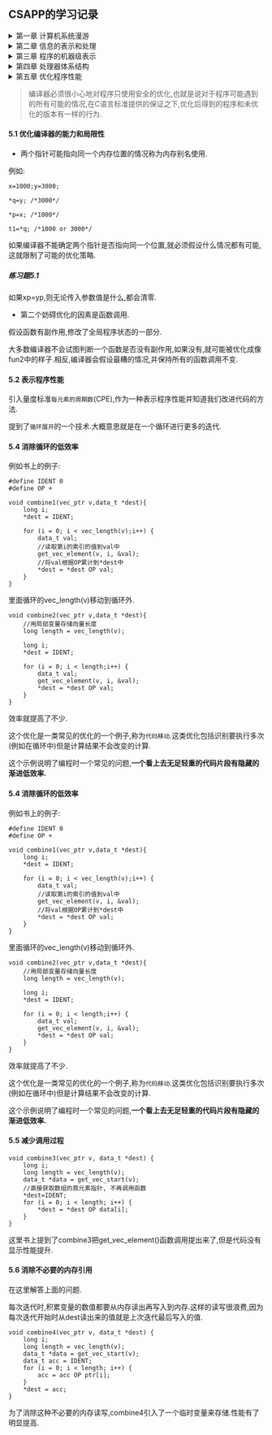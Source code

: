 ## CSAPP的学习记录

<details>
<summary> 第一章 计算机系统漫游</summary>

#### 引言

计算机系统是由**硬件**和**系统软件**组成的,它们共同工作来运行应用程序.

#### 1.1 信息就是位+上下文

hello程序的生命周期是从一个**源程序**开始的,即程序员通过编辑器创建并保存的文本文件,文件名是hello.c.也是一个比特序列.

区分不同数据对象的唯一方法是我们读到这些数据对象时的上下文.比如,在不同的上下文中,一个同样的字节序列可能表示一个整数,浮点数,字符串或者机器指令.

#### 1.2 程序被其他程序翻译成不同的格式

为了在系统上运行hello.c程序,每条C语句都必须被其他程序转化为一系列的低级机器语言指令.然后这些指令按照一种称为可执行目标程序的格式打好包,并以二进制磁盘文件的形式存放起来.目标程序也成为可执行目标文件.

在Unix系统上,从源文件到目标文件的转化是由编译器驱动程序完成的:

linux> gcc -o hello hello.c

![1](https://i.loli.net/2020/07/11/tavni1F3OQq9wZR.png)

#### 1.7 进程

一个CPU看上去都像是并发地执行多个进程,这是通过处理器在进程间切换来实现的.操作系统实现这种交错执行的进程称为**上下文切换.**]

操作系统保持跟踪进程运行所需的所有状态信息.这种状态,也就是**上下文**,包括很多信息,比如PC和寄存器文件的当前值,以及主存的内容.

#### 1.7.2 进程

一个进程实际上可以由多个称为线程的执行单元组成,每个线程都运行在进程的上下文中,并共享同样的代码和全局数据.

#### 1.7.3 虚拟内存

虚拟内存是一个抽象概念,它为每个进程提供了一个假象,即每个进程都在独占地使用主存.每个进程看见的内存都是一致的,称为虚拟地址空间.

虚拟地址空间由大量精确定义的区构成.

从最低的地址开始:

- 程序代码和数据
- 堆
- 共享库
- 栈
- 内核虚拟空间

#### 1.9.1 Amdahl定律

> S=1/(1-a+a/n)

主要观点:  要想显著加速整个系统,必须提升全系统中相当大的部分的速度.

#### 1.9.2 并发与并行

- 并发是指一个同时具有多个活动的系统,其目的是让计算机做的更多
- 并行则是指用并发来使一个系统运行得更快,目的是让计算机运行的更快.

主要是三个层次

- 线程级并发
- 指令级并行
- 单指令、多数据并行

#### 1.9.3 抽象

操作系统内核就是应用程序和硬件之间的媒介.它提供了三个基本的抽象:

1. 文件是对I/O设备的抽象
2. 虚拟内存是对主存和磁盘的抽象
3. 进程是处理器、主存和I/O设备的抽象.
</details>
<details>
<summary> 第二章 信息的表示和处理</summary>
> 孤立的一个位不是非常有用.但是,当把位组合在一起,再加上某种解释,即赋予不同的可能位模式以含义,就能够表示任何有限集合的元素.

#### intro

计算机的表示法是用有限数量的位来对一个数字编码,因此,但结果太大以至于不能表示时,某些计算就会溢出.

整数的表示虽然只能编码一个相对较小的数值范围,但是这种表示是准确的;

而浮点数虽然可以编码一个较大的数值范围,但是这种表示只是近似的.

#### 2.1.2 字数据大小

每台计算机都有一个字长,指明**指针数据**的标称大小.因为虚拟地址是以这样的一个字来编码的,所以字长决定的最重要的系统参数就是虚拟地址空间的最大大小.

使用确定大小的整数类型是程序员精确控制数据表示的最佳途径.其中包括ISO C99引入的int32_t和int64_t,分别为4字节和8字节.这样会有更好的移植性. 使用sizeof也是一种好方法.

#### 2.1.3 寻址和字节顺序

关于大小端的问题:

比如int x=0x1234567.

如果是大端法就是 01 23 45 67

小端法则是 67 45 23 01

大多数Intel兼容机都只有小端模式.

讲解程序代码: [show_byte.cpp](https://github.com/whhhite/skr_university_learning_record/blob/master/csapp/%E7%AC%AC%E4%BA%8C%E7%AB%A0/show_bytes.cpp)

##### 练习2.6:

len是不包括最后的\x00的.

##### 练习2.11:

inplace_swap这个函数是异或置换,所以中间值置0

#### 2.1.7 C语言中的位级运算

位级运算的一个常见应用是实现掩码运算，掩码是一个位模式。使用类似~0得到全1的掩码,这样的代码具有移植性.

##### 练习2.25:

length=0

0U-1=UMax,所以访问了非法地址. coredump

##### 练习2.26:

无符号数,小减大,会产生一个很大的无符号数.

#### 函数getpeername的安全漏洞

问题是由于数据类型的不匹配造成的:在一个地方是无符号数,另一个地方是有符号数.

##### 练习2.27

return (x+y)>=x 

##### 练习2.30

正溢出: x>=0 && y>=0 && (x+y)<0

负溢出: x<0 && y<0 && (x+y)>0

##### 练习2.32

x>0 y=INT_MIN,两者异号不判断溢出,但其实是溢出了.

[tsub_ok.cpp](https://github.com/whhhite/skr_university_learning_record/blob/master/csapp/%E7%AC%AC%E4%BA%8C%E7%AB%A0/show_bytes.cpp)

#### XDR库中的安全漏洞

问题是由于乘法溢出,导致复制的字节大于已分配的缓冲区的界限.

##### 练习2.37

由于uint64_t的强制类型转换,在asize这部分还不会溢出.

但是由于malloc的参数类型和是size_t,在这里还是会产生溢出.

应该修改成:

```
  uint64_t asize = ele_cnt * (uint64_t) ele_size;
  unsigned int asize2 = ele_cnt * ele_size;
  if (asize == asize2) {//执行分配 }
  else { //抛出异常}
```

#### 2.3.6 乘以常数

由于整数乘法比移位和加法的代价要大得多,许多C语言编译器试图以移位,加法和减法的组合消除很多整数乘以常数的情况.

如: x*14 则根据 14=2^3+2^2+2,编译器会重写成(x<<3)+(x<<2)+(x<<1)

##### 练习题2.42

见[div_16.cpp](https://github.com/whhhite/skr_university_learning_record/blob/master/csapp/%E7%AC%AC%E4%BA%8C%E7%AB%A0/div16.cpp)

##### 练习题2.46

A.对齐后得到结果是 0.00000000000000000000000[1100]

B.2^(-24)

C.运行了100个小时,有100 * 3600 * 10次,所以误差还是挺大的,大概0.343秒

D.差了686米

#### 2.4.2 IEEE浮点表示

V=(-1)^s × M × 2^E

将浮点数的位表示划分为三个字段

- 一个单独的符号位直接编码符号s
- k位的阶码字段 exp
- n位的小数字段frac

float中 s=1 k=8 n=23 

double中 s=1 k=11 n=52

分为三种情况:

1. 规格化的值

偏置值Bias=2^(k-1)-1

阶码的值 E=e-Bias

M=1+f,也叫做隐含的以1开头的表示

2. 非规划化的值

E=1-Bias

M=f

3. 特殊值

当阶码全为1,小数全为0则为无穷

小数非0时,则表示为NaN(Not a number)

#### 2.4.5 浮点运算

浮点加法有个最大的问题，就是不具有结合性，大数会把小的数字吃掉，这是因为舍入的原因。乘法也一样

##### 练习2.54

int转float 有可能被舍入,
</details>

<details>
<summary> 第三章 程序的机器级表示</summary>
#### 3.2.1 机器级代码

- 程序计数器(通常称为"PC",在x86-64中用%rip表示)给出将要执行的下一条指令在内存中的地址.
- 整数寄存器文件中包括16个命名的位置,分别存储64位的值.这些寄存器可以存储地址或整数数据
- 一组向量寄存器可以存放一个或多个整数或浮点数值

程序内存包含:程序的可执行机器代码,操作系统需要的一些信息,用来管理过程调用和返回的运行时栈,以及用户分配的内存块(比如说用malloc库函数分配的)



#### 3.4.1 操作数指示符

大多数指令有一个或多个操作数,指示出执行一个操作中要使用的源数据值,以及放置结果的目的位置.

各种不同的操作数的可能性被分为三种类型:

1. 立即值, 用来表示常数, 用$开头.可以直接写整数,汇编器会将其编译成对应的二进制格式.
2. 寄存器, 即寄存器的名称, 代表某个寄存器内部的值.
3. 内存引用, 代表某个内存地址的值, 也就是寻址或者说是取地址运算, 用括号包起来一个值, 这个值可以是常量, 取得的值或者是计算所得.

寻址的模式,最常用的形式是 

`计算出的内存地址 = 立即数偏移量 + Rb + Ri * s`



##### 练习题3.1

|      地址      |  值  |
| :------------: | :--: |
| 内存地址 0x100 | 0xFF |
| 内存地址 0x104 | 0xAB |
| 内存地址 0x108 | 0x13 |
| 内存地址 0x10C | 0x11 |

| 寄存器 |  值   |
| :----: | :---: |
|  %rax  | 0x100 |
|  %rcx  |  0x1  |
|  %rdx  |  0x3  |



|     操作数      |                              值                              |
| :-------------: | :----------------------------------------------------------: |
|      %rax       |                            0x100                             |
|      0x104      |                  表示寻绝对地址,结果是0xAB                   |
|     $0x108      |                          常量 0x108                          |
|     (%rax)      |        将%rax寄存器中的0x100当做地址寻址,结果是 0xFF         |
|     4(%rax)     | 表示基址+偏移量地址,为 %rax中的 0x100地址加0x4,即 0x104地址,结果为0xAB |
|  9(%rax, %rdx)  |    表示变址寻址, 为 9+ 0x100 + 0x3 = 0x10C, 所以值是0x11     |
| 260(%rcx, %rdx) |           同理地址是 260 + 1 + 3 = 0x108, 值是0x13           |
|  0xFC(,%rcx,4)  |       比例变址寻址,结果是 0xFC + 4 = 0x100, 值是 0xFF        |
| (%rax, %rdx, 4) |  带s的变址寻址,计算后的内存是 0x100 + 4*3 = 0x10C,值是0x11   |

#### 3.4.2 数据传送指令

##### MOV类

> 指令为: MOV  S , D
>
> 效果为: 传送 D<-S

在这里把S叫做源操作数, 把D叫做目的操作数.

MOV类由四条指令构成:**movb**,**movw**,**movl**,**movq**,区别是操作数大小不同.

x86-64限制了MOV的两个操作数都不能都是内存地址,如果要实现,就找寄存器当工具人. 

大多数情况中,MOV指令只会更新目的操作数指定的那些寄存器字节或内存位置.唯一例外是,**movl**指令以寄存器作为目的时,会把该寄存器的高位4字节设置为0.这是由于x86-64采用的惯例,即任何为寄存器生成的32位值得指令都会把该寄存器的高位部分置为0.

常规的movq命令只能处理32位的源操作数,将其符号扩展得到64位. 而movbsq可以直接将64位数作为源操作数, 但目的只能是寄存器.

关于MOVZ和MOVS,这两个指令都是在将较小的源值复制到较大的目的时使用.

区别在于MOVZ使用0来填充,而MOVS使用符号位来填充.

在MOVS中有个指令cltq,用于将%eax符号扩展到%rax,等价于movslq %eax,%rax.



##### 练习题3.3

`movb $0xF, (%ebx)`	内存引用的寄存器必须是4bytes，改成`movb $0xF, (%rbx)`
`movb %al, %sl`	没有叫做`sl`的寄存器,只有`sil`和`spl`.
`movl %eax, %rdx`	寄存器大小不匹配



##### 练习题3.4

|     src_t     |  dest_t  |                             指令                             |
| :-----------: | :------: | :----------------------------------------------------------: |
|     long      |   long   |          movq (%rdi),%rax; <br />move %rax, (%rsi)           |
|     char      |   int    | 扩展符号到32位,<br />movsbl (%rdi), %eax;<br />movl %eax, (%rsi) |
|     char      | unsigned |         movsbl (%rdi), %eax;<br />movl %eax, (%rsi)          |
| unsigned char |   long   | unsigned, 零扩展. 零扩展没有扩展到64位的指令,32位就相当于64位的零扩展了.<br />movzbl (%rdi), %rax<br />movq %rax, (%rsi) |
|      int      |   char   |  区别在第二步<br />movl (%rdi), %eax<br />movb %al, (%rsi)   |



##### 练习题3.5

不考虑编译优化的话是:

```
void decode1(long *xp, long *yp, long *zp){
	long temp1 = *xp;
	long temp2 = *yp;
	long temp3 = *zp;
	*yp = temp1;
	*zp = temp2;
	*xp = temp3;
}
```



#### 3.4.4 压入和弹出栈数据

从%rbp寄存器中压一个四字入栈的指令`pushq`可以分解为:

```popq可以分解为:
subq $8, %rsp
push %rbp, (%rsp)
```

`popq`可以分解为:

```
movq (%rsp), %rax
addq %$8, %rsp
```



#### 3.5.3 移位操作

移位量可以是一个立即数,或者放在单字节寄存器%cl上.

| leaq 7 (%rax, %rax, 8), %rdx | `x + 8x + 7` |
| ---------------------------- | ------------ |
|                              |              |

##### 练习3.9

```
// x in %rdi, n in %rsi
shift_left4_rightn:
    movq %rdi, %rax;
    salq  $4, %rax     # x <<= 4
    movq %esi, %ecx;
    sarq  %cl, %rax    # x >>= n
```

##### 练习3.10

```
long t1 = x | y;
long t2 = t1 >> 3;
long t3 = ~t2;
long t4 = z - t3;
```

##### 练习3.11:

用于置0.比move开销小.



#### 3.5.5 特殊的算术操作

`imulq`和`mulqs`: "单操作数"乘法指令,用于处理128位的乘积.其中一个参数必须在%rax中.结果用%rdx存高64位,用%rax存低64位.

`idivq`:这个是有符号数的除法指令, 操作数S是除数, 被除数固定使用%rax作为低64字节, %rdx作为高64字节. 除法进行完之后,商存储在%rax中, 而余数存储在%rdx中.

`cqto`: 这个指令没有操作数, 将%rdx的位设置为%rax的符号位



##### 练习3.12

把`cqto`改成把%rdx的位置为0;



#### 3.6.1条件码

1. CF 进位标志, 最近的操作使最高位产生进位
2. ZF 零标志, 最近的操作的结果得到0
3. SF 符号标志, 最近的操作结果是负数
4. OF 溢出标志, 最近的操作导致补码溢出,正负溢出都算



`CMP`和`TEST`只改变条件码,前者是减法,后者是与(检测正负0).

同时注意`CMP`的操作数与`SUB`是相反的.

`SET`和`JMP`都可以根据条件码进行判断操作.

##### 练习3.13

- ```
  cmpl  %esi, %edi
  setl  %al
  ```

  后缀 ‘l’ 和寄存器指示符表明是 32 位操作数，而且调用的是有符号的小于比较。所以 `data_t` 一定是 int 。

- ```
  cmpw  %si, %di
  setge %al
  ```

  后缀 ‘w’ 和寄存器指示符表明是 16 位操作数，而且调用的是有符号的大于等于。所以 `data_t` 一定是 short。

- ```
  cmpb  %sil, %dil
  setbe %al
  ```

  后缀 ‘b’ 和寄存器指示符表明是 8 位操作数，而且调用的是无符号小于等于。所以 `data_t` 一定是 unsigned char 。

- ```
  cmpq  %rsi, %rdi
  setne %al
  ```

  后缀 ‘q’ 和寄存器指示符表明是 64 位操作数，同时比较符号是 `!=` ，有符号、无符号和指针参数都是一样的。所以 `data_t` 可以是 long、unsigned long 或 char * 。



`JMP`三种用法:

1. `JMP .L1`  等于goto
2. `JMP *%rax ` 用%rax的值作为跳转目标
3. `JMP *(%rax) `以%rax的值来读地址,从内存中读出并且跳转.



##### 练习3.15

```
4003fa: 74 02    je    XXXXXX
4003fc: ff do    callq *%rax
```

> je 指令的目标为 `0x4003fc + 0x02 = 0x4003fe` 

```
40042f: 74 f4    je   XXXXXX
400431: 5d       pop  %rbp
```

> je 指令的目标为 `0x400431 - 12（0xf4是-12的一个字节的补码表示）= 0x400425` 

```
XXXXXX: 77 02    ja   400547
XXXXXX: 5d       pop  %rbp
```

> 跳转目标是绝对地址 `0x400547` 。根据字节编码，一定在距离 pop 指令 `0x2` 的地址处。所以，pop 指令地址为 `0x400547 - 0x2 = 0x400545` 。**注意，ja 指令的编码需要 2 个字节。**所以 ja 指令的地址为 `0x400543`处。

```
4005e8: e9 73 ff ff ff     jmp  XXXXXX
4005ed: 90                 nop
```

> 偏移量是 `0xffffff73` ，也就是 `-141` 。所以跳转目标为 `0x4005ed - 141 = 0x400560` 

##### 练习3.18

```
long test(long x, long y, longz) {
    long val = x + y + z;
    if (x < -3) {
        if (y < z)
            val = x * y;
        else
            val = y * z;
    } else if (x > 2) 
        val = x * z;
   return val;
}
```



##### 练习3.21

```
long test(long x, long y) {
    long val = 8 * x;
    if (y > 0) {
        if (x < y)
            val = y - x;
        else
            val = x & y;
    } else if (y <= -2)
        val = x + y;
    return val;
}
```

#### 3.6.7 循环

##### 练习3.23

A.`%rax` 存放 x ，`%rcx` 存放 y ，`%rdx` 存放 n 

B. 用`leaq`指令 实现+y和++;

##### while循环

while语句的通用形式如下:

```
while(test-expr):

​	body-statement
```



1. 第一种翻译方法,我们称之为`跳转到中间`,它执行一个无条件跳转跳到循环结尾处的测试,以此来执行初始的测试.

```
	goto test;

loop:

​	body-statement

test:

​	t=test-expr;

​	if(t)

​		goto loop;
```

2. 第二种翻译方法,我们称之为`guarded-go`,首先用条件分支,如果初始条件不成立就跳过循环,把代码变换为`do-while`循环.

```
t=test-expr;

if(!t)

​	goto done;

loop:

​	body-statement;

​	t=test-expr;

​	if(t)

​		goto loop;

done;
```



##### 练习3.24

```
long loop_while(long a, long b)
{
    long result = 1;
    while (a < b) {
        result = result * (a + b);
        a = a + 1 ;
    }
    return result;
}
```

##### 练习题3.26

1. `jmp`

2. ```
   long fun_a(unsigned long x) {
       long val = 0;
       while (x) {
           val ^= x;
           x >>= 1;
       }
       return val & 0x1;
   }
   ```

3. 奇偶校验

##### for循环:

```
for(init-expr;test-expr;update-expr)

​	body-statement
```

等价于

```
init-expr;

while(test-expr){

​	body-statement;

​	update-expr

}
```

GCC为for循环产生的代码时while循环的两种翻译之一.

##### 练习3.28

A.

```
long fun_b(unsigned long x) {
    long val = 0;
    long i;
    for (i = 64; i != 0; i--) {
        val = (val * 2) | (x & 0x1);
        x >>= 1;
    }
    return val;
}
```

B.因为是使用guarded-do生成的,而初始化为0x40,一定满足,所以没必要测试.

C.reverse

##### 练习3.29

A. 导致i++无法执行,进入死循环.

B. 用goto跳过body-statement.

#### 3.6.8 switch语句

swtich 语句通过使用`跳转表`这种数据结构使得实现更加高效.\

GCC扩展了C语言, 加入了&&运算符用来取得指向标号的指针, 然后组成一个指针数组. 这样就可以用测试的值运算后得到的值直接进行索引来跳转.

` jmp *.L4(, %rsi, 8)`

跳转表:

```
.L4:
    .quad    .L3
    .quad    .L8
    .quad    .L5
    .quad    .L6
    .quad    .L7
```

##### 练习3.30

分析汇编:

```
# void switch2(long x, long *dest)
# x in %rdi
switch2:
    addq    $1, %rdi    # x = x + 1 ，所以 x 的最小值是 -1    
    cmpq    $8, %rdi    # 7结束   
    ja      .L2         # 超过 8 就跳转到 L2，所以 L2 相当于 default   
    jmp     *.L4(, %rdi, 8)    # 没有超过 8 就进入跳转表
```

##### 练习3.31

```
void switcher(long a, long b, long c, long *dest)
{
    long val;
    switch(a) {
    case 5:     /* Case A */
        c = b ^ 15;
        /* Fall through */
    case 0:     /* Case B */
        val = c + 112;
        break;
    case 2:     /* Case C */
    case 7:     /* Case D */
        val = (c + b) << 2;
        break;
    case 4:     /* Case E */
        val = a;
        break;
    default:
        val = b;
    }
    *dest = val;
}
```



#### 3.7过程

过程是软件中一种很重要的抽象.它提供了一种封装代码的方式,用一组指定的参数和一个可选的返回值实现了某种功能.过程在不同的语言中的表现形式不同, 比如函数, 方法等.

假设过程P调用过程Q:

- 传递控制: 在进入过程Q的时候,程序计数器必须被设置为Q的代码的初始地址,然后在返回时,要把程序计数器设置为P中调用Q后面那条指令的地址.
- 传递数据: P必须能向Q提供一个或多个参数,Q也能返回一个值.
- 分配和释放内存: Q可能需要为局部变量分配内存,返回时释放内存.

##### 3.7.1 运行时栈

C语言过程调用机制的一个关键特征在于使用了栈数据结构提供的后进先出的内存管理原则.

##### 3.7.3 数据传送

其实就是调用规则.

| 操作数大小 | 参数数量 |      |      |      |      |      |
| :--------: | :------: | :--: | :--: | :--: | :--: | ---- |
|            |    1     |  2   |  3   |  4   |  5   | 6    |
|     64     |   %rdi   | %rsi | %rdx | %rcx | %r8  | %r9  |
|     32     |   %edi   | %esi | %edx | %ecx | %r8d | %r9d |
|     16     |   %di    | %si  | %dx  | %cx  | %r8w | %r9w |
|     8      |   %dil   | %sil | %dl  | %cl  | %r8b | %r9b |

多于6个参数的放栈上.

##### 练习3.33

根据 size得知 sizeof(a)+sizeof(b)=6

所以一个为4,一个为2.且4扩8,2变1.

`int procprob(int a, short b, long *u, char *v)`
`int procprob(int b, short a, long *v, char *u)`

#### 3.7.5 寄存器中的局部存储空间

根据惯例,寄存器`%rbx`,`%rbp`和`%r12~%r15`被划分为`被调用者保存寄存器`.

所有其他的寄存器,除了栈指针`%rsp`,都分类为`调用者保存寄存器`



##### 练习3.34

A.局部值 a0 ~ a5 分别保存被调用者保存寄存器 %rbx、%r15、%r14、%13、%12 和 %rbp。

B.局部值 a6 和 a7 存放在栈中相对于栈指针偏移量为 0 和 8 的地方。

C. 因为用于存临时变量的寄存器只有6个. 

##### 练习3.35

寄存器保存参数x的值

```
long rfun(unsigned long x){
    if( x == 0 ){
        return return 0;
    }
    unsigned long nx = x >> 2;
    long rv = rfun(nx);
    return x + rv;
}
```

#### 3.8 数组分配和方问

#### 3.8.1 基本原则

假设E是一个int型的数组,而我们想计算E[i],在此,E的地址存放在寄存器%rdx中,而i存放在寄存器%rcx中.内存引用指令为:

> movl (%rdx,%rcx,4),%eax

#### 3.9.1 结构

类似于数组的实现,结构的所有组成部分都存放在内存中一段连续的区域内,而指向结构的指针就是结构第一字节的地址.

rp->width等价于表达式(*rp).width.

结构的各个字段的选取完全是在编译时处理的.机器代码不包含关于字段声明或字段名字的信息.

##### 练习3.42

```
long fun(struct ELE *ptr){
    long value = 0;
    while(ptr!=NULL){
        value += ptr->v;
        ptr= ptr->p;
    }
    return value;
}
```

#### 3.9.2联合

联合的空间始终等于其中最大的元素所占据的空间. 联合的一个优点是, 以不同的数据类型去访问数据的时候, 位级表示是一样的.

如果数据结构中存在很多互斥的数据,使用联合能够节省非常大的空间.

##### 练习3.43

|         expr         | type  |                             代码                             |
| :------------------: | :---: | :----------------------------------------------------------: |
|      `up->t1.u`      | long  |            `movq (%rdi), %rax movq %rax, (%rsi)`             |
|      `up->t1.v`      | short |             `movw 8(%rdi), %ax movw %ax, (%rsi)`             |
|     `&up->t1.w`      | char* |              `addq $10, %rdi movq %rdi, (%rsi)`              |
|      `up->t2.a`      | int*  |                     `movq %rdi, (%rsi)`                      |
| `up->t2.a[up->t1.u]` |  int  | `movq (%rdi), %rax movl (%rdi, %rax, 4), %eax movl %eax, (%rsi)` |
|     `*up->t2.p`      | char  |    `movq 8(%rdi), %rax movb (%rax), %al movb %al, (%rsi)`    |

#### 3.9.3 数据对齐

对齐限制简化了形成处理器和内存系统之间接口的硬件设计.

##### 练习3.44

A. `struct P1 {int i; char c; int j; char d};`

|  i   |  c   |  j   |  d   | 总共 | 对齐 |
| :--: | :--: | :--: | :--: | :--: | :--: |
|  0   |  4   |  8   |  12  |  16  |  4   |

B. `struct P2 {int i; char c; char d; long j};`

|  i   |  c   |  j   |  d   | 总共 | 对齐 |
| :--: | :--: | :--: | :--: | :--: | :--: |
|  0   |  4   |  5   |  8   |  16  |  8   |

C. `struct P3 {short w[3]; char c[3]};`

|  w   |  c   | 总共 | 对齐 |
| :--: | :--: | :--: | :--: |
|  0   |  6   |  10  |  2   |

D. `struct P4 {short w[5]; char *c[3]};`

|  w   |  c   | 总共 | 对齐 |
| :--: | :--: | :--: | :--: |
|  0   |  16  |  40  |  8   |

E. `struct P5 {struct P3 a[2]; struct P2 t};`

|  a   |  t   | 总共 | 对齐 |
| :--: | :--: | :--: | :--: |
|  0   |  24  |  40  |  8   |

##### 练习3.45

A.

|  字段  |  a   |  b   |  c   |  d   |  e   |  f   |  g   |  h   |
| :----: | :--: | :--: | :--: | :--: | :--: | :--: | :--: | :--: |
|  大小  |  8   |  2   |  8   |  1   |  4   |  1   |  8   |  4   |
| 偏移量 |  0   |  8   |  16  |  24  |  28  |  32  |  40  |  48  |

B. 56 个字节长。

C. 从大往小排 40

#### 3.10.1 理解指针

- 每个指针都对应一个类型.这个类型表明该指针指向的是哪一类对象.
  - 指针类型不是机器代码中的一部分
  - 它们是C语言提供的一种抽象,帮助程序员避免寻址错误
- 每个指针都有一个值
  - 这个值是某个指定类型的对象的地址
  - 特殊的NULL(0)值表示该指针没有指向任何地方
- 指针用'&'运算符创建
  - leaq指令是设计用来计算内存引用的地址的.
  - &运算符的机器代码实现常常用这条指令来计算表达式的值
- *操作符用于间接引用指针.
  - 间接引用是用内存引用来实现的
- 数组与指针紧密联系
  - 数组引用(a[3])与指针运算和间接引用(*(a+3))有一样的效果
- 将指针从一种类型强制转换成另一种类型,只改变它的类型,而不改变它的值.
- 指针也可以指向函数.
  - 函数指针的值是该函数机器代码表示中第一条指令的地址.

</details>

<details>
<summary> 第四章 处理器体系结构</summary>

## 处理器体系结构

`指令集体系结构`(Instruction-Set Architecture, ISA)

### 4.1 Y86-64指令集体系结构

1. 15个寄存器, 不包括%r15. 这样内部寻址可以用0-15来选择寄存器. %rsp依然用作栈指针
2. 每个寄存器都存储64位=8字节值, 机器里操作的所有值也都是8字节长
3. 三个一位的条件码: ZF SF 和 OF
4. 程序计数器 PC
5. 有一个状态码 Stat 用于表示程序状态
6. DMEM 内存, 这用虚拟地址来引用

#### 4.1.2 Y86-64指令

只包括8字节整数操作

- `movq`. irmovq, rrmovq, mrmovq, rmmovq. 第一个字母表示源, 第二个字母表示目标. i = 立即数, r = 寄存器, m = 内存
  - 内存引用方式是简单的基址和偏移量形式. 
- 运算指令有四个, addq, subq, andq, xorq, 只能对寄存器进行操作. 这些指令会同时设置条件码.
- 7个跳转指令, jmp, jle, jl, je, jne, jge, jg
- 6个条件传送指令, cmovle, cmovl, cmove, cmovne, cmovge, cmovg. 
- call 和 ret 
- pushq 和 popq
- halt 停止指令的执行, 导致处理器停止,状态码会设置成HLT.

#### 4.1.3 指令编码

每条指令的第一个字节表明指令的类型.这个字节分为两部分,每部分4位;高四位是代码部分,低四位是功能部分.

几个指令类的具体代码对应关系如下:

| 整数操作 |          | 分支指令 |          |      |          | 传送指令 |          |        |          |
| :------: | :------: | :------: | :------: | :--: | :------: | :------: | :------: | :----: | :------: |
|   指令   | 字节编码 |   指令   | 字节编码 | 指令 | 字节编码 |   指令   | 字节编码 |  指令  | 字节编码 |
|   addq   |    60    |   jmp    |    70    | jne  |    74    |  rrmovq  |    20    | cmovne |    24    |
|   subq   |    61    |   jle    |    71    | jge  |    75    |  cmovle  |    21    | cmovge |    25    |
|   andq   |    62    |    jl    |    72    |  jg  |    76    |  cmovl   |    22    | cmovg  |    26    |
|   xorq   |    63    |    je    |    73    |      |          |  cmove   |    23    |        |          |

寄存器的编码是:

|  寄存器  | 编码 |
| :------: | :--: |
|   %rax   |  0   |
|   %rcx   |  1   |
|   %rdx   |  2   |
|   %rbx   |  3   |
|   %rsp   |  4   |
|   %rbp   |  5   |
|   %rsi   |  6   |
|   %rdi   |  7   |
| %r8-%r14 | 8-E  |
| 无寄存器 |  F   |

所有整数采用小端法格式.当指令按照反汇编格式数写时,这些字节就以相反的顺序出现.

指令集的一个 重要性质就是字节编码必须有唯一的解释.

##### 练习4.1

```
0x100 30 F3 0F 00 00 00 00 00 00 00
0x10A 20 31
0x10C 40 13 fd ff ff ff ff ff ff ff
0x116 60 31
0x118 70 0C 01 00 00 00 00 00 00
```

#### 4.1.4 Y86-64异常

状态码stat对应的值:

|  值  | 名称 |     含义      |
| :--: | :--: | :-----------: |
|  1   | AOK  |   正常操作    |
|  2   | HLT  | 执行了HLT命令 |
|  3   | ADR  |   非法地址    |
|  4   | INS  |   非法指令    |

#### 4.1.5 Y86-64程序

以"."开头的词是`汇编器伪指令`.它们告诉汇编器调整地址,以便在那里产生代码或插入一些数据.

##### 练习题4.4

```
long rsum(long *start, long count)
start in %rdi, count in %rsi

rsum:
    xorq %rax, %rax         %rax置0
    test %rsi, %rsi         测试count
    jle  L2                 小于等于0则跳转到L2

    pushq %rbp
    movq (%rdi), %rbx       把start的值保存到%rbp中
    addq $8, %rdi           准备参数 start + 1
    subq $1, %rsi           准备参数 count - 1
    callq rsum              调用新过程
    addq %rbx, %rax         将保存的start的值加到返回值上
    popq %rbx               恢复%rbp的值
    ret                     返回%rax
  .L2
    rep; ret                返回0, 直接返回0的情况下, 没有用到%rbp, 所以也无需弹栈
```

修改部分加**表示:

```
long rsum(long *start, long count)
start in %rdi, count in %rsi

rsum:
    xorq %rax, %rax         %rax置0
**  andq %rsi, %rsi         测试count
    jle  L2                 小于等于0则跳转到L2

    pushq %rbp
**  mrmovq (%rdi), %rbx     把start的值保存到%rbp中
**  irmovq $1, %r8          准备常量1到%r8寄存器
**  irmovq $8, %r9          准备常量8到%r9寄存器
**  addq %r9, %rdi          准备参数 start + 1
**  subq %r8, %rsi          准备参数 count - 1
    callq rsum              调用新过程
    addq %rbx, %rax         将保存的start的值加到返回值上
    popq %rbx               恢复%rbp的值
    ret                     返回%rax
  .L2
    rep; ret                返回0, 直接返回0的情况下, 没有用到%rbp, 所以也无需弹栈
```

##### 练习题4.5

压入%rsp的原始值,因为减为0

##### 练习题4.6

弹出原来的值.

### 4.2 HCL

在HCL中,多路复用函数是用`情况表达式`来描述的

```
[
    select1 : expr1;
    select2 : expr2;
    select3 : expr3;
        .
        .
        .
    selectN : exprN;
]
```

集合存储器时钟 暂不总结

### 4.3 Y86-64

处理的阶段:

- 取指
  - 从内存中读取指令字节.地址为程序计数器(PC)的值
  - 从指令中抽取指令指示部分的两个四位部分,称为icode(指令代码)和ifun(指令功能
  - 它可能取出一个寄存器指示符字节,指明一个或两个寄存器操作数指示符rA和rB.
  - 它还可能取出一个8字节常数字valC.
  - 它按顺序方式计算当前指令的下一条指令的地址valP.
- 译码
  - 从寄存器文件中读入最多两个操作数,得到值valA和valB
- 执行
  - ALU要么执行指令指明的操作,计算内存引用的有效地址,要么增加或减少栈指针,得到的值为valE.
  - 也可能设置条件码,根据条件传送指令更新目标寄存器,以及决定跳转.
- 访存
  - 这个阶段可以将数据写入内存, 或者从内存读出数据, 读出的值为valM.
- 写回
- 更新PC

##### OPq系列指令和rrmovq,irmovq指令

这一系列指令无需操作内存, 来看一看三者的执行过程:

|  阶段  |                          Opq rA, rB                          |                        rrmovq rA, rB                         |                         irmovq V, rB                         |
| :----: | :----------------------------------------------------------: | :----------------------------------------------------------: | :----------------------------------------------------------: |
| 取指令 | 从程序计数器的地址中取出icode:ifun, 由于是单字节, 下一条程序计数器的地址 +1: M1[PC] => icode:ifun 取单字节, 表示两个寄存器, 下一条程序计数器的地址 +1: M1[PC+1] => rA : rB 取完了两字节的指令, 得到下一条程序计数器的地址是 PC + 2, 此时知道了valP的值: PC + 2 => valP | 由于rrmovq和OPq操作的都是两个寄存器, 因此这一阶段和OPq相同.  | irmovq相比前两个操作, 除了读入之前两个操作的两字节之外, 还需要读入额外的8字节操作数valC: M8[PC+2] => valC valP => PC + 10 |
|  译码  |    从寄存器中读出valA和valB: R[rA] => valA R[rB] => valB     |   由于rrmovq只需要知道rA的值,因此只取rA的值: R[rA] => valA   |        由于valA是不用操作的, valB是目标, 所以无需译码        |
|  执行  | 将valB 和 valA 送入ALU进行操作, 得到 valE: valA OP valB => valE 同时我们的Y86还会在此时设定条件码: Set CC | 此时由于无需计算valA, 实际的操作就是valA + 0, 不改变valA: valA + 0 => valE | 无需记性计算, 只是把valC 放入 valB, 所以valE就是valC: valC + 0 => valE |
|  访存  |                    仅操作寄存器, 无需访存                    |                    仅操作寄存器, 无需访存                    |                        这个也无需访存                        |
|  写回  |              要把valE写入到 rB中: valE => R[rB]              |              要把valE写入到 rB中: valE => R[rB]              | 要把valE写入到 rB中: valE => R[rB], 这三条操作都是对rB操作, 所以是一样的 |
| 更新PC |                  更新程序计数器: valP => PC                  |                  更新程序计数器: valP => PC                  |   同样需要更新程序计数器: valP => PC, 这条指令长度是10字节   |

##### rmmovq 和 mrmovq 指令

最大的特点的带上了内存读写, 也就是存在访存操作. 因为有了访存操作, 在之前需要计算出内存地址

|  阶段  |                       rmmovq rA, D(rB)                       |                       mrmovq D(rB), rA                       |
| :----: | :----------------------------------------------------------: | :----------------------------------------------------------: |
| 取指令 | 两个取指令都是一样的: 取指令: icode:ifun <= M1[PC] 取寄存器: rA:rB <= M1[PC+1], 注意mrmovq解释寄存器的顺序相反 取偏移量常数: valC <= M1[PC+2] 指令是10字节长度, 计算出新的PC地址: valP = PC + 10 |                                                              |
|  译码  | 取出valA和valB, 因为valA是要写入的值, valB是基地址, 都要用到 | 只要取出valB即可, 因为valB的值是基地址, 要计算出实际的内存地址. rA则是目标对象 ,无需取出valA. |
|  执行  | 两者这里是一样的, 都需要通过valC和valB计算出实际内存地址: valE = valB + valC |                                                              |
|  访存  |  这条指令需要把valA写入valE对应的内存地址: valA => M8[valE]  |  这条指令先要从计算出的内存地址中取出valM M8[valE] => valM   |
|  写回  |                    这个指令无需写回寄存器                    |          将刚刚取出的valM写入寄存器: valM => R[rA]           |
| 更新PC |                          PC <= valP                          |                                                              |



##### pushq 和 popq 指令

多了操作%rsp寄存器的操作

|  阶段  |                            pushq                             |                             popq                             |
| :----: | :----------------------------------------------------------: | :----------------------------------------------------------: |
| 取指令 | 两个取指令都是一样的: 取指令: icode:ifun <= M1[PC] 取寄存器: rA:rB <= M1[PC+1], 注意mrmovq解释寄存器的顺序相反 指令是2字节长度, 计算出新的PC地址: valP = PC + 2 |                                                              |
|  译码  | pushq的译码要注意, 在指令里取出来的rB是F, 但是这里实际操作需要从rA中取到valA, 因为这是要压栈的数据. 此外还自动从当前的%rsp中取出当前的栈地址, 当做valB M8[rA] => valA M8[%rsp] => valB | popq这里更特别, 由于是从栈里取数, 现在寄存器中的值是什么无需关心, 这里取两次%rsp的值分别放入valA和valB: R[%rsp] => valA R[%rsp] => valB |
|  执行  | 想一想之前的要求, 在写入内存之后, 更新栈指针. 要先计算出来写入内存之后新的栈顶指针. 由于栈顶指向的是第一个元素, 所以要算出来新的栈顶地址: valB – 8 => valE | 对比一下pushq, 当前的%rsp指向的是当前的栈顶, 要先计算出来弹栈之后的下一个栈顶地址: valB + 8 => valE |
|  访存  | 访存对于两个指令来说很关键, 压栈就是将valA压入新的栈顶对应的地址: valA => M8[valE] | 弹栈这里要注意, 是从原来的栈顶, 也就是valA中读出数据, 不是valE M8[valA] => valM |
|  写回  | 这里要注意, 写回的时候写哪个? 显然是更新过的栈指针valE valE => R[%rsp] | 这里要注意, 写回栈指针用的也是更新过的栈指针valE valE => R[%rsp] 此外由于是弹栈, 还需要将读取的valM写入到rA寄存器中来: valM => R[rA] 注意这是有顺序的, valM后发生 |
| 更新PC |           这2个指令都是2字节, 所以 newPC <= PC + 2           |                                                              |

##### call 和 ret

 由于跳转的本质就是更新程序计数器, 所以在更新PC的阶段, 会根据CC码来判断要将跳转的地址写入PC, 还是仅仅更新PC到下一条指令的地址.

| 阶段   | jxx Dest                                                     | call Dest                                                    | ret                                                          |
| ------ | ------------------------------------------------------------ | ------------------------------------------------------------ | ------------------------------------------------------------ |
| 取指令 | M1[PC] => icode:ifun valC => M8[PC+1] 取跳转地址 valP = PC +9, 9字节长的指令 | 与jxx 指令完全相同: M1[PC] => icode:ifun valC => M8[PC+1] valP = PC +9, 9字节长的指令 | ret指令是1字节指令, 无需取常数: M1[PC] => icode:ifun valP = PC +1 |
| 译码   | jxx无需译码, 因为不需要操作寄存器和内存, 要跳转的地址valC和下一条指令地址valP均已知 | call包含了压栈操作, 按照压栈的流程, valA由于没有, 就用不到, 但是要把当前栈地址取出来: R[%rsp] => valB | ret包含了弹栈操作, 所以是valA和valB都要设置成%rsp R[%rsp] => valA R[%rsp] => valB |
| 执行   | jxx的执行阶段会根据跳转功能, 检测对应的条件码, 然后更新Cnd码 Cond(CC, ifun) => Cnd 信号 | 压栈, 所以栈指针-8 valE = valB – 8                           | 弹栈, 栈指针+8 valE = valB + 8                               |
| 访存   | 完全不需要访存                                               | 压栈, 将下一条地址压入栈中, 下一条地址是已经计算出的valP valP => M8[%rsp] | 弹栈, 用原始的栈指针去读valM, valM就是将跳转的地址 valM = M8[valA] |
| 写回   | 也无需写回                                                   | 更新%rsp 为 -8 之后的数字 valE => R[%rsp]                    | 将栈地址更新到 +8 的地址, 由于不涉及其他寄存器, 无需将值写入其他寄存器, 只更新栈指针寄存器: valE => R[%rsp] |
| 写回   | 这里很关键, 根据Cnd信号, 决定是把下一条地址写入PC(即不跳转), 还是把常数地址valC写入PC(即执行跳转): Cnd? valC: valP => PC | 由于压完了当前下一条地址, 下边就要跳转了, 所以是把常数valC 写入 PC: valC => PC | 从内存中读取了要跳转的地址 valM, 很显然要把valM 写入 PC: valM => PC |

### 4.3.2 SEQ硬件结构

主要是看图理解.

### 4.3.3 SEQ的时序

SEQ的实现包括组合逻辑和两种存储器设备:时钟寄存器(程序计算器和条件码寄存器),随机访问存储器(寄存器文件、指令内存和数据内存)

组合逻辑不需要任何时序或控制--只要输入变化了,值就通过逻辑门网络传播.

由于指令内存只用来读指令,因此我们可以将这个单元看成是组合逻辑.

现在还剩四个硬件的单元需要对它们的时序进行明确的控制--程序计数器.条件码寄存器,数据内存和寄存器文件.

要控制处理器中活动的时序,只需要寄存器和内存的时钟控制.

原则: 绝不回读

### 4.4 流水线的通用原理

流水线化的一个重要特性就是提高了系统的吞吐量,也就是单位时间内执行的指令总数,不过它也会轻微地增加延迟,也就是执行一个指令所需要的时间.

流水线的局限性:

- 不一致的划分
- 流水线过深,收益反而下降

### 4.5 Y86-64的流水线实现

- SEQ+: 重新安排计算阶段.

- 插入流水线寄存器

- 对信号进行重新排列和标号

- 预测下一个PC

- 流水线冒险

</details>
<details>
<summary> 第五章 优化程序性能</summary>
</details>

> 编译器必须很小心地对程序只使用安全的优化,也就是说对于程序可能遇到的所有可能的情况,在C语言标准提供的保证之下,优化后得到的程序和未优化的版本有一样的行为.

#### 5.1 优化编译器的能力和局限性

- 两个指针可能指向同一个内存位置的情况称为内存别名使用.

例如:

```
x=1000;y=3000;

*q=y; /*3000*/

*p=x; /*1000*/

t1=*q; /*1000 or 3000*/
```

如果编译器不能确定两个指针是否指向同一个位置,就必须假设什么情况都有可能,这就限制了可能的优化策略.

##### 练习题5.1

如果xp=yp,则无论传入参数值是什么,都会清零.

- 第二个妨碍优化的因素是函数调用.

假设函数有副作用,修改了全局程序状态的一部分.

大多数编译器不会试图判断一个函数是否没有副作用,如果没有,就可能被优化成像fun2中的样子.相反,编译器会假设最糟的情况,并保持所有的函数调用不变.

#### 5.2 表示程序性能

引入量度标准`每元素的周期数`(CPE),作为一种表示程序性能并知道我们改进代码的方法.

提到了`循环展开`的一个技术.大概意思就是在一个循环进行更多的迭代.

#### 5.4 消除循环的低效率

例如书上的例子:

```
#define IDENT 0
#define OP +

void combine1(vec_ptr v,data_t *dest){
    long i;
    *dest = IDENT;

    for (i = 0; i < vec_length(v);i++) {
        data_t val;
        //读取第i的索引的值到val中
        get_vec_element(v, i, &val);
        //将val根据OP累计到*dest中
        *dest = *dest OP val;
    }
}
```

里面循环的vec_length(v)移动到循环外.

```
void combine2(vec_ptr v,data_t *dest){
    //用局部变量存储向量长度
    long length = vec_length(v);

    long i;
    *dest = IDENT;

    for (i = 0; i < length;i++) {
        data_t val;
        get_vec_element(v, i, &val);
        *dest = *dest OP val;
    }
}
```

效率就提高了不少.

这个优化是一类常见的优化的一个例子,称为`代码移动`.这类优化包括识别要执行多次(例如在循环中)但是计算结果不会改变的计算.

这个示例说明了编程时一个常见的问题,**一个看上去无足轻重的代码片段有隐藏的渐进低效率.**

#### 5.4 消除循环的低效率

例如书上的例子:

```
#define IDENT 0
#define OP +

void combine1(vec_ptr v,data_t *dest){
    long i;
    *dest = IDENT;

    for (i = 0; i < vec_length(v);i++) {
        data_t val;
        //读取第i的索引的值到val中
        get_vec_element(v, i, &val);
        //将val根据OP累计到*dest中
        *dest = *dest OP val;
    }
}
```

里面循环的vec_length(v)移动到循环外.

```
void combine2(vec_ptr v,data_t *dest){
    //用局部变量存储向量长度
    long length = vec_length(v);

    long i;
    *dest = IDENT;

    for (i = 0; i < length;i++) {
        data_t val;
        get_vec_element(v, i, &val);
        *dest = *dest OP val;
    }
}
```

效率就提高了不少.

这个优化是一类常见的优化的一个例子,称为`代码移动`.这类优化包括识别要执行多次(例如在循环中)但是计算结果不会改变的计算.

这个示例说明了编程时一个常见的问题,**一个看上去无足轻重的代码片段有隐藏的渐进低效率.**

#### 5.5 减少调用过程

```
void combine3(vec_ptr v, data_t *dest) {
    long i;
    long length = vec_length(v);
    data_t *data = get_vec_start(v);
    //直接获取数组的首元素指针, 不再调用函数
    *dest=IDENT;
    for (i = 0; i < length; i++) {
        *dest = *dest OP data[i];
    }
}
```

这里书上提到了combine3把get_vec_element()函数调用提出来了,但是代码没有显示性能提升.

#### 5.6 消除不必要的内存引用

在这里解答上面的问题.

每次迭代时,积累变量的数值都要从内存读出再写入到内存.这样的读写很浪费,因为每次迭代开始时从dest读出来的值就是上次迭代最后写入的值.

```
void combine4(vec_ptr v, data_t *dest) {
    long i;
    long length = vec_length(v);
    data_t *data = get_vec_start(v);
    data_t acc = IDENT;
    for (i = 0; i < length; i++) {
        acc = acc OP ptr[i];
    }
    *dest = acc;
}
```

为了消除这种不必要的内存读写,combine4引入了一个临时变量来存储.性能有了明显提高.

</details>